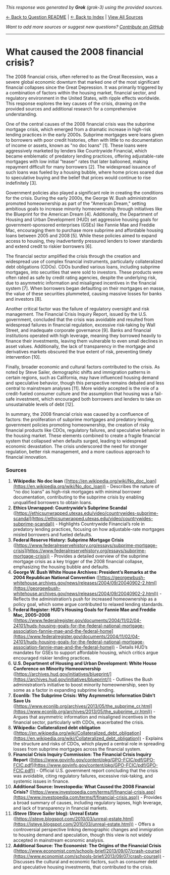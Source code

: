 <!-- 
Generated by: grok
Model: grok-3
Prompt type: sources
Generated at: 2025-06-13T11:14:18.441179
-->

*This response was generated by **Grok** (grok-3) using the provided sources.*

[← Back to Question README](README.md) | [← Back to Index](../README.md) | [View All Sources](../allsources.md)

*Want to add more sources or suggest new questions? [Contribute on GitHub](https://github.com/justinwest/SuggestedSources)*

---

# What caused the 2008 financial crisis?

The 2008 financial crisis, often referred to as the Great Recession, was a severe global economic downturn that marked one of the most significant financial collapses since the Great Depression. It was primarily triggered by a combination of factors within the housing market, financial sector, and regulatory environment in the United States, with ripple effects worldwide. This response explores the key causes of the crisis, drawing on the provided sources and additional research for a comprehensive understanding.

One of the central causes of the 2008 financial crisis was the subprime mortgage crisis, which emerged from a dramatic increase in high-risk lending practices in the early 2000s. Subprime mortgages were loans given to borrowers with poor credit histories, often with little to no documentation of income or assets, known as "no doc loans" [1]. These loans were aggressively marketed by lenders like Countrywide Financial, which became emblematic of predatory lending practices, offering adjustable-rate mortgages with low initial "teaser" rates that later ballooned, making repayment difficult for many borrowers [2]. The widespread issuance of such loans was fueled by a housing bubble, where home prices soared due to speculative buying and the belief that prices would continue to rise indefinitely [3].

Government policies also played a significant role in creating the conditions for the crisis. During the early 2000s, the George W. Bush administration promoted homeownership as part of the "American Dream," setting ambitious goals to increase minority homeownership through initiatives like the Blueprint for the American Dream [4]. Additionally, the Department of Housing and Urban Development (HUD) set aggressive housing goals for government-sponsored enterprises (GSEs) like Fannie Mae and Freddie Mac, encouraging them to purchase more subprime and affordable housing loans between 2005 and 2008 [5]. While these policies aimed to expand access to housing, they inadvertently pressured lenders to lower standards and extend credit to riskier borrowers [6].

The financial sector amplified the crisis through the creation and widespread use of complex financial instruments, particularly collateralized debt obligations (CDOs). CDOs bundled various loans, including subprime mortgages, into securities that were sold to investors. These products were often rated as safe by credit rating agencies, despite the underlying risk, due to asymmetric information and misaligned incentives in the financial system [7]. When borrowers began defaulting on their mortgages en masse, the value of these securities plummeted, causing massive losses for banks and investors [8].

Another critical factor was the failure of regulatory oversight and risk management. The Financial Crisis Inquiry Report, issued by the U.S. government, concluded that the crisis was avoidable and resulted from widespread failures in financial regulation, excessive risk-taking by Wall Street, and inadequate corporate governance [9]. Banks and financial institutions operated with high leverage, meaning they borrowed heavily to finance their investments, leaving them vulnerable to even small declines in asset values. Additionally, the lack of transparency in the mortgage and derivatives markets obscured the true extent of risk, preventing timely intervention [10].

Finally, broader economic and cultural factors contributed to the crisis. As noted by Steve Sailer, demographic shifts and immigration patterns in certain regions, such as California, may have influenced housing demand and speculative behavior, though this perspective remains debated and less central to mainstream analyses [11]. More widely accepted is the role of a credit-fueled consumer culture and the assumption that housing was a fail-safe investment, which encouraged both borrowers and lenders to take on unsustainable levels of debt [12].

In summary, the 2008 financial crisis was caused by a confluence of factors: the proliferation of subprime mortgages and predatory lending, government policies promoting homeownership, the creation of risky financial products like CDOs, regulatory failures, and speculative behavior in the housing market. These elements combined to create a fragile financial system that collapsed when defaults surged, leading to widespread economic devastation. The crisis underscored the need for stronger regulation, better risk management, and a more cautious approach to financial innovation.

### Sources
1. **Wikipedia: No doc loan** ([https://en.wikipedia.org/wiki/No_doc_loan](https://en.wikipedia.org/wiki/No_doc_loan)) - Describes the nature of "no doc loans" as high-risk mortgages with minimal borrower documentation, contributing to the subprime crisis by enabling unqualified borrowers to obtain loans.
2. **Ethics Unwrapped: Countrywide’s Subprime Scandal** ([https://ethicsunwrapped.utexas.edu/video/countrywides-subprime-scandal](https://ethicsunwrapped.utexas.edu/video/countrywides-subprime-scandal)) - Highlights Countrywide Financial’s role in predatory lending practices, focusing on how adjustable-rate mortgages misled borrowers and fueled defaults.
3. **Federal Reserve History: Subprime Mortgage Crisis** ([https://www.federalreservehistory.org/essays/subprime-mortgage-crisis](https://www.federalreservehistory.org/essays/subprime-mortgage-crisis)) - Provides a detailed overview of the subprime mortgage crisis as a key trigger of the 2008 financial collapse, emphasizing the housing bubble and defaults.
4. **George W. Bush White House Archives: President’s Remarks at the 2004 Republican National Convention** ([https://georgewbush-whitehouse.archives.gov/news/releases/2004/09/20040902-2.html](https://georgewbush-whitehouse.archives.gov/news/releases/2004/09/20040902-2.html)) - Reflects the administration’s push for increased homeownership as a policy goal, which some argue contributed to relaxed lending standards.
5. **Federal Register: HUD’s Housing Goals for Fannie Mae and Freddie Mac, 2005–2008** ([https://www.federalregister.gov/documents/2004/11/02/04-24101/huds-housing-goals-for-the-federal-national-mortgage-association-fannie-mae-and-the-federal-home](https://www.federalregister.gov/documents/2004/11/02/04-24101/huds-housing-goals-for-the-federal-national-mortgage-association-fannie-mae-and-the-federal-home)) - Details HUD’s mandates for GSEs to support affordable housing, which critics argue encouraged riskier lending practices.
6. **U.S. Department of Housing and Urban Development: White House Conference on Minority Homeownership** ([https://archives.hud.gov/initiatives/blueprint/](https://archives.hud.gov/initiatives/blueprint/)) - Outlines the Bush administration’s initiative to boost minority homeownership, seen by some as a factor in expanding subprime lending.
7. **Econlib: The Subprime Crisis: Why Asymmetric Information Didn’t Save Us** ([https://www.econlib.org/archives/2013/05/the_subprime_cr.html](https://www.econlib.org/archives/2013/05/the_subprime_cr.html)) - Argues that asymmetric information and misaligned incentives in the financial sector, particularly with CDOs, exacerbated the crisis.
8. **Wikipedia: Collateralized debt obligation** ([https://en.wikipedia.org/wiki/Collateralized_debt_obligation](https://en.wikipedia.org/wiki/Collateralized_debt_obligation)) - Explains the structure and risks of CDOs, which played a central role in spreading losses from subprime mortgages across the financial system.
9. **Financial Crisis Inquiry Commission: The Financial Crisis Inquiry Report** ([https://www.govinfo.gov/content/pkg/GPO-FCIC/pdf/GPO-FCIC.pdf](https://www.govinfo.gov/content/pkg/GPO-FCIC/pdf/GPO-FCIC.pdf)) - Official U.S. government report concluding that the crisis was avoidable, citing regulatory failures, excessive risk-taking, and systemic issues in finance.
10. **Additional Source: Investopedia: What Caused the 2008 Financial Crisis?** ([https://www.investopedia.com/terms/f/financial-crisis.asp](https://www.investopedia.com/terms/f/financial-crisis.asp)) - Provides a broad summary of causes, including regulatory lapses, high leverage, and lack of transparency in financial markets.
11. **iSteve (Steve Sailer blog): Unreal Estate** ([https://isteve.blogspot.com/2010/03/unreal-estate.html](https://isteve.blogspot.com/2010/03/unreal-estate.html)) - Offers a controversial perspective linking demographic changes and immigration to housing demand and speculation, though this view is not widely accepted in mainstream economic analysis.
12. **Additional Source: The Economist: The Origins of the Financial Crisis** ([https://www.economist.com/schools-brief/2013/09/07/crash-course](https://www.economist.com/schools-brief/2013/09/07/crash-course)) - Discusses the cultural and economic factors, such as consumer debt and speculative housing investments, that contributed to the crisis.